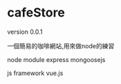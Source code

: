 # cafeStore 

version 0.0.1

一個簡易的咖啡網站,用來做node的練習

node module
    express
    mongoosejs

js framework
    vue.js